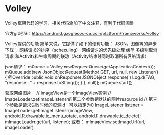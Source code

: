Volley
======
Volley框架代码的学习，相关代码添加了中文注释，有利于代码阅读

官方git地址：https://android.googlesource.com/platform/frameworks/volley 

Volley提供的功能
简单来说，它提供了如下的便利功能：
JSON，图像等的异步下载；
网络请求的排序（scheduling）
网络请求的优先级处理
缓存
多级别取消请求
和Activity和生命周期的联动（Activity结束时同时取消所有网络请求）

json请求：
mQueue = Volley.newRequestQueue(getApplicationContext());
mQueue.add(new JsonObjectRequest(Method.GET, url, null,
            new Listener() {
                @Override
                public void onResponse(JSONObject response) {
                    Log.d(TAG, "response : " + response.toString());
                }
            }, null));
mQueue.start();

获取网络图片：
// imageView是一个ImageView实例
// ImageLoader.getImageListener的第二个参数是默认的图片resource id
// 第三个参数是请求失败时候的资源id，可以指定为0
ImageListener listener = ImageLoader.getImageListener(imageView, android.R.drawable.ic_menu_rotate, android.R.drawable.ic_delete);
mImageLoader.get(url, listener);
或者：
mImageView.setImageUrl(url, imageLoader)


